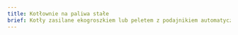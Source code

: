 ```yaml
---
title: Kotłownie na paliwa stałe
brief: Kotły zasilane ekogroszkiem lub peletem z podajnikiem automatycznym lub bez oraz pompą ciepła na CWU.
---
```

